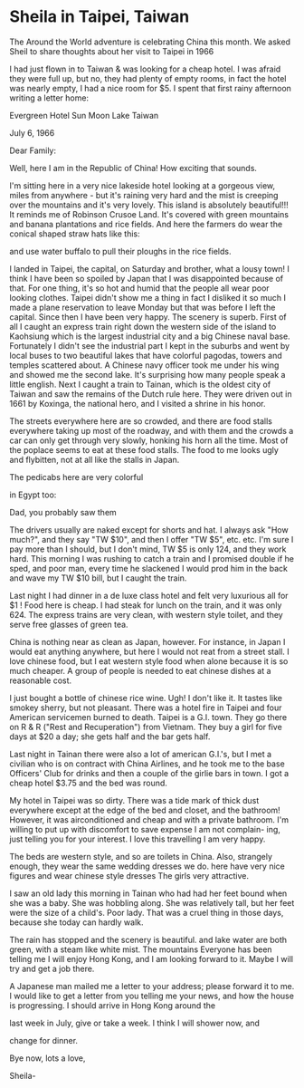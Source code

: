 # Sheila in Taipei, Taiwan

The Around the World adventure is celebrating China this month. We asked Sheil to share thoughts about her visit to Taipei in 1966

I had just flown in to Taiwan & was looking for a cheap hotel. I was afraid they were full up, but no, they had plenty of empty rooms, in fact the hotel was nearly empty, I had a nice room for $5. I spent that first rainy afternoon writing a letter home:

Evergreen Hotel Sun Moon Lake Taiwan

July 6, 1966

Dear Family:

Well, here I am in the Republic of China! How exciting that sounds.

I'm sitting here in a very nice lakeside hotel looking at a gorgeous view, miles from anywhere - but it's raining very hard and the mist is creeping over the mountains and it's very lovely. This island is absolutely beautiful!!! It reminds me of Robinson Crusoe Land. It's covered with green mountains and banana plantations and rice fields. And here the farmers do wear the conical shaped straw hats like this:

and use water buffalo to pull their ploughs in the rice fields.

I landed in Taipei, the capital, on Saturday and brother, what a lousy town! I think I have been so spoiled by Japan that I was disappointed because of that. For one thing, it's so hot and humid that the people all wear poor looking clothes. Taipei didn't show me a thing in fact I disliked it so much I made a plane reservation to leave Monday but that was before I left the capital. Since then I have been very happy. The scenery is superb. First of all I caught an express train right down the western side of the island to Kaohsiung which is the largest industrial city and a big Chinese naval base. Fortunately I didn't see the industrial part I kept in the suburbs and went by local buses to two beautiful lakes that have colorful pagodas, towers and temples scattered about. A Chinese navy officer took me under his wing and showed me the second lake. It's surprising how many people speak a little english. Next I caught a train to Tainan, which is the oldest city of Taiwan and saw the remains of the Dutch rule here. They were driven out in 1661 by Koxinga, the national hero, and I visited a shrine in his honor.

The streets everywhere here are so crowded, and there are food stalls everywhere taking up most of the roadway, and with them and the crowds a car can only get through very slowly, honking his horn all the time. Most of the poplace seems to eat at these food stalls. The food to me looks ugly and flybitten, not at all like the stalls in Japan.

The pedicabs here are very colorful

in Egypt too:

Dad, you probably saw them

The drivers usually are naked except for shorts and hat. I always ask "How much?", and they say "TW $10", and then I offer "TW $5", etc. etc. I'm sure I pay more than I should, but I don't mind, TW $5 is only 124, and they work hard. This morning I was rushing to catch a train and I promised double if he sped, and poor man, every time he slackened I would prod him in the back and wave my TW $10 bill, but I caught the train.

Last night I had dinner in a de luxe class hotel and felt very luxurious all for $1 ! Food here is cheap. I had steak for lunch on the train, and it was only 624. The express trains are very clean, with western style toilet, and they serve free glasses of green tea.

China is nothing near as clean as Japan, however. For instance, in Japan I would eat anything anywhere, but here I would not reat from a street stall. I love chinese food, but I eat western style food when alone because it is so much cheaper. A group of people is needed to eat chinese dishes at a reasonable cost.

I just bought a bottle of chinese rice wine. Ugh! I don't like it. It tastes like smokey sherry, but not pleasant. There was a hotel fire in Taipei and four American servicemen burned to death. Taipei is a G.I. town. They go there on R & R ("Rest and Recuperation") from Vietnam. They buy a girl for five days at $20 a day; she gets half and the bar gets half.

Last night in Tainan there were also a lot of american G.I.'s, but I met a civilian who is on contract with China Airlines, and he took me to the base Officers' Club for drinks and then a couple of the girlie bars in town. I got a cheap hotel $3.75 and the bed was round.

My hotel in Taipei was so dirty. There was a tide mark of thick dust everywhere except at the edge of the bed and closet, and the bathroom! However, it was airconditioned and cheap and with a private bathroom. I'm willing to put up with discomfort to save expense I am not complain- ing, just telling you for your interest. I love this travelling I am very happy.

The beds are western style, and so are toilets in China. Also, strangely enough, they wear the same wedding dresses we do. here have very nice figures and wear chinese style dresses The girls very attractive.

I saw an old lady this morning in Tainan who had had her feet bound when she was a baby. She was hobbling along. She was relatively tall, but her feet were the size of a child's. Poor lady. That was a cruel thing in those days, because she today can hardly walk.

The rain has stopped and the scenery is beautiful. and lake water are both green, with a steam like white mist. The mountains Everyone has been telling me I will enjoy Hong Kong, and I am looking forward to it. Maybe I will try and get a job there.

A Japanese man mailed me a letter to your address; please forward it to me. I would like to get a letter from you telling me your news, and how the house is progressing. I should arrive in Hong Kong around the

last week in July, give or take a week. I think I will shower now, and

change for dinner.

Bye now, lots a love,

Sheila-